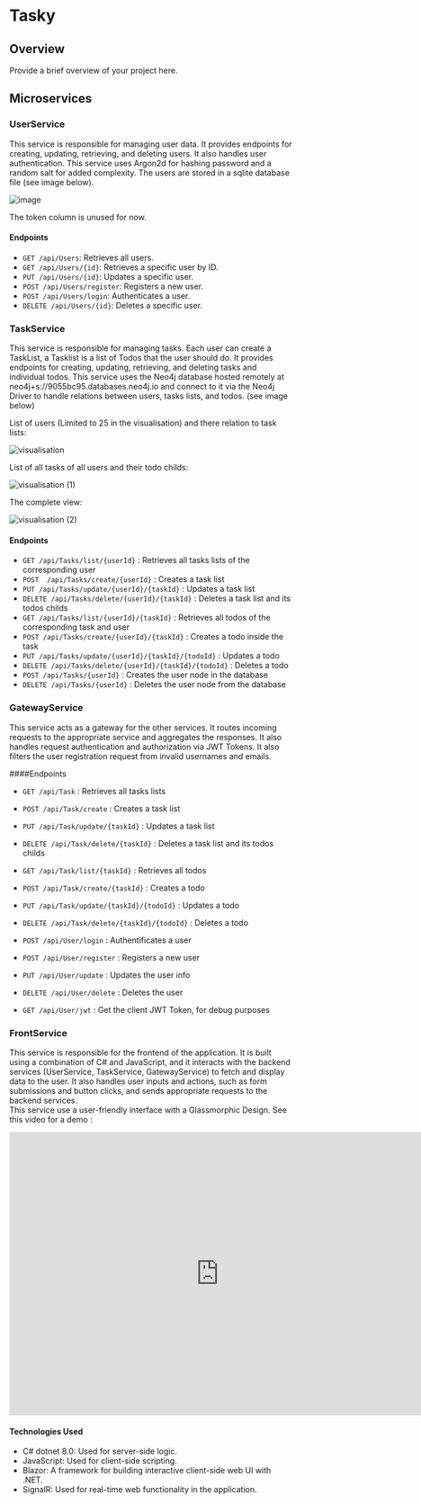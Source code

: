 # Tasky

## Overview
Provide a brief overview of your project here.

## Microservices

### UserService
This service is responsible for managing user data. It provides endpoints for creating, updating, retrieving, and deleting users. It also handles user authentication.
This service uses Argon2d for hashing password and a random salt for added complexity.
The users are stored in a sqlite database file (see image below).

![image](https://github.com/PredatorMonarch/ServiceWeb/assets/111632331/05423f0a-004b-4923-8a35-f38f05e6a647)

The token column is unused for now.

#### Endpoints
- `GET /api/Users`: Retrieves all users.
- `GET /api/Users/{id}`: Retrieves a specific user by ID.
- `PUT /api/Users/{id}`: Updates a specific user.
- `POST /api/Users/register`: Registers a new user.
- `POST /api/Users/login`: Authenticates a user.
- `DELETE /api/Users/{id}`: Deletes a specific user.

### TaskService
This service is responsible for managing tasks. Each user can create a TaskList, a Tasklist is a list of Todos that the user should do.
It provides endpoints for creating, updating, retrieving, and deleting tasks and individual todos.
This service uses the Neo4j database hosted remotely at neo4j+s://9055bc95.databases.neo4j.io and connect to it via the Neo4j Driver to handle relations between users, tasks lists, and todos. (see image below)

List of users (Limited to 25 in the visualisation) and there relation to task lists: 

![visualisation](https://github.com/PredatorMonarch/ServiceWeb/assets/111632331/bf287a7c-4392-4e91-9f29-6499c8682138)

List of all tasks of all users and their todo childs:

![visualisation (1)](https://github.com/PredatorMonarch/ServiceWeb/assets/111632331/29b4709a-f2e4-42e9-a49c-cbe8f078401a)

The complete view:

![visualisation (2)](https://github.com/PredatorMonarch/ServiceWeb/assets/111632331/e666b3e1-3c76-4232-916e-2916cebfb532)


#### Endpoints
- `GET /api/Tasks/list/{userId}` : Retrieves all tasks lists of the corresponding user
- `POST  /api/Tasks/create/{userId}` : Creates a task list
- `PUT /api/Tasks/update/{userId}/{taskId}` : Updates a task list
- `DELETE /api/Tasks/delete/{userId}/{taskId}` : Deletes a task list and its todos childs
- `GET /api/Tasks/list/{userId}/{taskId}` : Retrieves all todos of the corresponding task and user
- `POST /api/Tasks/create/{userId}/{taskId}` : Creates a todo inside the task
- `PUT /api/Tasks/update/{userId}/{taskId}/{todoId}` : Updates a todo
- `DELETE /api/Tasks/delete/{userId}/{taskId}/{todoId}` : Deletes a todo
- `POST /api/Tasks/{userId}` : Creates the user node in the database
- `DELETE /api/Tasks/{userId}` : Deletes the user node from the database


### GatewayService
This service acts as a gateway for the other services. It routes incoming requests to the appropriate service and aggregates the responses. 
It also handles request authentication and authorization via JWT Tokens.
It also filters the user registration request from invalid usernames and emails.

####Endpoints
- `GET /api/Task` : Retrieves all tasks lists
- `POST /api/Task/create` : Creates a task list
- `PUT /api/Task/update/{taskId}` : Updates a task list
- `DELETE /api/Task/delete/{taskId}` : Deletes a task list and its todos childs
- `GET /api/Task/list/{taskId}` : Retrieves all todos
- `POST /api/Task/create/{taskId}` : Creates a todo
- `PUT /api/Task/update/{taskId}/{todoId}` : Updates a todo
- `DELETE /api/Task/delete/{taskId}/{todoId}` : Deletes a todo


- `POST /api/User/login` : Authentificates a user
- `POST /api/User/register` : Registers a new user
- `PUT /api/User/update` : Updates the user info
- `DELETE /api/User/delete` : Deletes the user
- `GET /api/User/jwt` : Get the client JWT Token, for debug purposes

### FrontService
This service is responsible for the frontend of the application. It is built using a combination of C# and JavaScript, and it interacts with the backend services (UserService, TaskService, GatewayService) to fetch and display data to the user. 
It also handles user inputs and actions, such as form submissions and button clicks, and sends appropriate requests to the backend services.  
This service use a user-friendly interface with a Glassmorphic Design.
See this video for a demo :

<iframe src="https://www.veed.io/embed/7081e1e3-5d2c-4e6d-b98e-5e23d7000011" width="744" height="504" frameborder="0" title="output" webkitallowfullscreen mozallowfullscreen allowfullscreen></iframe>

#### Technologies Used
- C# dotnet 8.0: Used for server-side logic.
- JavaScript: Used for client-side scripting.
- Blazor: A framework for building interactive client-side web UI with .NET.
- SignalR: Used for real-time web functionality in the application.
